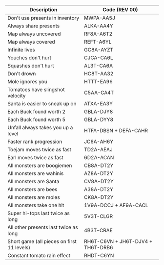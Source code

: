 | Description                                 | Code (REV 00) |
|---------------------------------------------|---------------|
| Don't use presents in inventory             | MWPA-AA5J     |
| Always share presents                       | ALKA-AA4Y     |
| Map always uncovered                        | RF8A-A6T2     |
| Map always covered                          | REFT-A6YL     |
| Infinite lives                              | GC8A-AYZT     |
| Youches don't hurt                          | CJCA-CA6L     |
| Squashes don't hurt                         | AL3T-CA6A     |
| Don't drown                                 | HC8T-AA32     |
| Mole ignores you                            | HTTT-EA96     |
| Tomatoes have slingshot velocity            | C5AA-CA4T     |
| Santa is easier to sneak up on              | ATXA-EA3Y     |
| Each Buck found worth 2                     | GBLA-DJY8     |
| Each Buck found worth 5                     | GBLA-DYY8     |
| Unfall always takes you up a level          | HTFA-DBSN + DEFA-CAHR |
| Faster rank progression                     | JC6A-AH6Y     |
| Toejam moves twice as fast                  | TD2A-AEAJ     |
| Earl moves twice as fast                    | 6D2A-ACAN     |
| All monsters are boogiemen                  | CB8A-DT2Y     |
| All monsters are wahinis                    | AZ8A-DT2Y     |
| All monsters are Santa                      | CV8A-DT2Y     |
| All monsters are bees                       | A38A-DT2Y     |
| All monsters are moles                      | CK8A-DT2Y     |
| All monsters take one hit                   | 1V9A-DCCJ + AF9A-CACL |
| Super hi-tops last twice as long            | 5V3T-CLGR     |
| All other presents last twice as long       | 4B3T-CRAE     |
| Short game (all pieces on first 11 levels)  | RH6T-C6VN + JH6T-DJV4 + TH6T-DRB6 |
| Constant tomato rain effect                 | RHDT-C6YN     |
